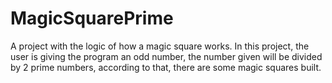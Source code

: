 # MagicSquarePrime
A project with the logic of how a magic square works. In this project, the user is giving the program an odd number, the number given will be divided by 2 prime numbers, according to that, there are some magic squares built.
